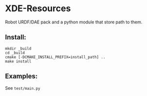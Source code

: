 XDE-Resources
===============

Robot URDF/DAE pack and a python module that store
path to them.

Install:
---------
	mkdir _build
	cd _build
	cmake [-DCMAKE_INSTALL_PREFIX=install_path] ..
	make install

Examples:
---------
See `test/main.py`
